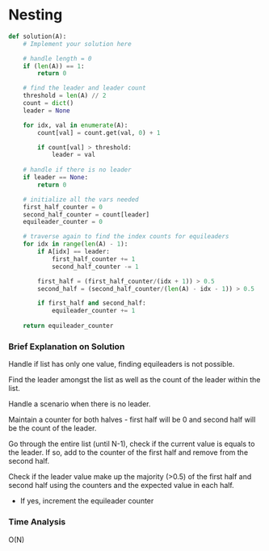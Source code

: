 # Nesting
```python
def solution(A):
    # Implement your solution here

    # handle length = 0
    if (len(A)) == 1:
        return 0

    # find the leader and leader count
    threshold = len(A) // 2
    count = dict()
    leader = None

    for idx, val in enumerate(A):
        count[val] = count.get(val, 0) + 1

        if count[val] > threshold:
            leader = val
    
    # handle if there is no leader
    if leader == None:
        return 0

    # initialize all the vars needed
    first_half_counter = 0
    second_half_counter = count[leader]
    equileader_counter = 0

    # traverse again to find the index counts for equileaders 
    for idx in range(len(A) - 1):
        if A[idx] == leader: 
            first_half_counter += 1
            second_half_counter -= 1

        first_half = (first_half_counter/(idx + 1)) > 0.5
        second_half = (second_half_counter/(len(A) - idx - 1)) > 0.5

        if first_half and second_half:
            equileader_counter += 1
    
    return equileader_counter
```
### Brief Explanation on Solution
Handle if list has only one value, finding equileaders is not possible. 

Find the leader amongst the list as well as the count of the leader within the list. 

Handle a scenario when there is no leader. 

Maintain a counter for both halves - first half will be 0 and second half will be the count of the leader. 

Go through the entire list (until N-1), check if the current value is equals to the leader. If so, add to the counter of the first half and remove from the second half. 

Check if the leader value make up the majority (>0.5) of the first half and second half using the counters and the expected value in each half. 
- If yes, increment the equileader counter

### Time Analysis
O(N)




    